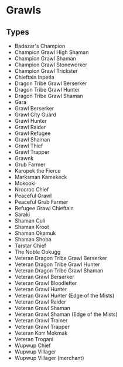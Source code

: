 # Grawls
## Types

* Badazar's Champion
* Champion Grawl High Shaman
* Champion Grawl Shaman
* Champion Grawl Stoneworker
* Champion Grawl Trickster
* Chieftain Inpetla
* Dragon Tribe Grawl Berserker
* Dragon Tribe Grawl Hunter
* Dragon Tribe Grawl Shaman
* Gara
* Grawl Berserker
* Grawl City Guard
* Grawl Hunter
* Grawl Raider
* Grawl Refugee
* Grawl Shaman
* Grawl Thief
* Grawl Trapper
* Grawnk
* Grub Farmer
* Karopek the Fierce
* Marksman Kamekeck
* Mokooki
* Nrocroc Chief
* Peaceful Grawl
* Peaceful Grub Farmer
* Refugee Grawl Chieftain
* Saraki
* Shaman Culi
* Shaman Kroot
* Shaman Okamuk
* Shaman Shoba
* Tarstar Chief
* The Noble Ookugg
* Veteran Dragon Tribe Grawl Berserker
* Veteran Dragon Tribe Grawl Hunter
* Veteran Dragon Tribe Grawl Shaman
* Veteran Grawl Berserker
* Veteran Grawl Bloodletter
* Veteran Grawl Hunter
* Veteran Grawl Hunter (Edge of the Mists)
* Veteran Grawl Raider
* Veteran Grawl Shaman
* Veteran Grawl Shaman (Edge of the Mists)
* Veteran Grawl Trainer
* Veteran Grawl Trapper
* Veteran Korr Mokmak
* Veteran Trogani
* Wupwup Chief
* Wupwup Villager
* Wupwup Villager (merchant)
